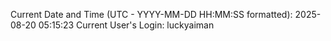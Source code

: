 Current Date and Time (UTC - YYYY-MM-DD HH:MM:SS formatted): 2025-08-20 05:15:23
Current User's Login: luckyaiman
